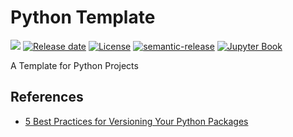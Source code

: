 # Python Template

![][version-image]
[![Release date][release-date-image]][release-url]
[![License][license-image]][license-url]
[![semantic-release][semantic-image]][semantic-url]
[![Jupyter Book][jupyter-book-image]][jupyter-book-url]

A Template for Python Projects

## References

- [5 Best Practices for Versioning Your Python Packages](https://blog.inedo.com/python-best-practices-for-versioning-python-packages-in-the-enterprise)

<!-- Links: -->

[version-image]: https://img.shields.io/github/v/release/entelecheia/python-template?sort=semver
[release-date-image]: https://img.shields.io/github/release-date/entelecheia/python-template
[release-url]: https://github.com/entelecheia/python-template/releases
[semantic-image]: https://img.shields.io/badge/%20%20%F0%9F%93%A6%F0%9F%9A%80-semantic--release-e10079.svg
[semantic-url]: https://github.com/semantic-release/semantic-release
[license-image]: https://img.shields.io/github/license/entelecheia/python-template
[license-url]: https://github.com/entelecheia/python-template/blob/main/LICENSE
[changelog-url]: https://github.com/entelecheia/python-template/blob/main/docs/CHANGELOG.md
[jupyter-book-image]: https://jupyterbook.org/en/stable/_images/badge.svg
[jupyter-book-url]: https://jupyterbook.org
